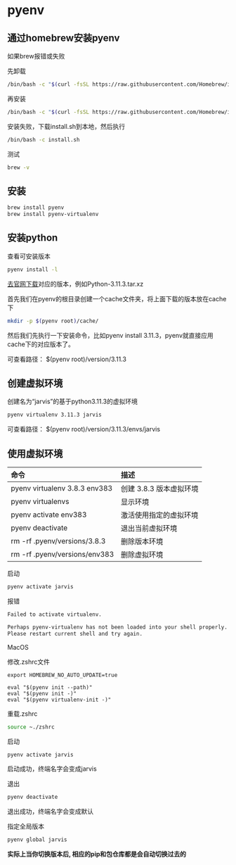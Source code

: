 # pyenv

## 通过homebrew安装pyenv

如果brew报错或失败

先卸载
```sh
/bin/bash -c "$(curl -fsSL https://raw.githubusercontent.com/Homebrew/install/HEAD/uninstall.sh)"
```

再安装
```sh
/bin/bash -c "$(curl -fsSL https://raw.githubusercontent.com/Homebrew/install/HEAD/install.sh)"
```

安装失败，下载install.sh到本地，然后执行
```sh
/bin/bash -c install.sh
```

测试
```sh
brew -v
```

## 安装

```sh
brew install pyenv
brew install pyenv-virtualenv
```

## 安装python

查看可安装版本
```sh
pyenv install -l
```

[去官网下载](https://www.python.org/ftp/python/)对应的版本，例如Python-3.11.3.tar.xz

首先我们在pyenv的根目录创建一个cache文件夹，将上面下载的版本放在cache下
```sh
mkdir -p $(pyenv root)/cache/
```

然后我们先执行一下安装命令，比如pyenv install 3.11.3，pyenv就直接应用cache下的对应版本了。

可查看路径： $(pyenv root)/version/3.11.3

## 创建虚拟环境

创建名为“jarvis”的基于python3.11.3的虚拟环境

```sh
pyenv virtualenv 3.11.3 jarvis
```

可查看路径： $(pyenv root)/version/3.11.3/envs/jarvis

## 使用虚拟环境

命令|描述
:---|:---
pyenv virtualenv 3.8.3 env383 | 创建 3.8.3 版本虚拟环境
pyenv virtualenvs | 显示环境
pyenv activate env383 | 激活使用指定的虚拟环境
pyenv deactivate | 退出当前虚拟环境
rm -rf .pyenv/versions/3.8.3 | 删除版本环境
rm -rf .pyenv/versions/env383 | 删除虚拟环境


启动
```sh
pyenv activate jarvis
```

报错
```sh
Failed to activate virtualenv.

Perhaps pyenv-virtualenv has not been loaded into your shell properly.
Please restart current shell and try again.
```

MacOS

修改.zshrc文件
```
export HOMEBREW_NO_AUTO_UPDATE=true

eval "$(pyenv init --path)"
eval "$(pyenv init -)"
eval "$(pyenv virtualenv-init -)"
```

重载.zshrc
```sh
source ~./zshrc
```

启动
```sh
pyenv activate jarvis
```
启动成功，终端名字会变成jarvis


退出
```sh
pyenv deactivate
```
退出成功，终端名字会变成默认


指定全局版本
```sh
pyenv global jarvis
```

**实际上当你切换版本后, 相应的pip和包仓库都是会自动切换过去的**

